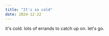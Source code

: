 ```yaml
---
title: "It's so cold"
date: 2024-12-22
---
```


it's cold. lots of errands to catch up on. let's go. 
